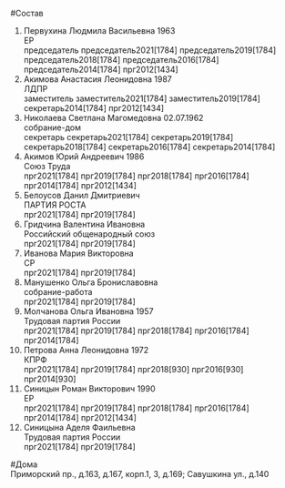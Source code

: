#Состав  
1. Первухина Людмила Васильевна 1963  
    ЕР  
    председатель председатель2021[1784] председатель2019[1784] председатель2018[1784] председатель2016[1784] председатель2014[1784] прг2012[1434]  
2. Акимова Анастасия Леонидовна 1987  
    ЛДПР  
    заместитель заместитель2021[1784] заместитель2019[1784] секретарь2014[1784] прг2012[1434]  
3. Николаева Светлана Магомедовна 02.07.1962  
    собрание-дом  
    секретарь секретарь2021[1784] секретарь2019[1784] секретарь2018[1784] секретарь2016[1784] секретарь2014[1784]  
4. Акимов Юрий Андреевич 1986  
    Союз Труда  
    прг2021[1784] прг2019[1784] прг2018[1784] прг2016[1784] прг2014[1784] прг2012[1434]  
5. Белоусов Данил Дмитриевич  
    ПАРТИЯ РОСТА  
    прг2021[1784] прг2019[1784]  
6. Гридчина Валентина Ивановна  
    Российский общенародный союз  
    прг2021[1784] прг2019[1784]  
7. Иванова Мария Викторовна  
    СР  
    прг2021[1784] прг2019[1784]  
8. Манушенко Ольга Брониславовна  
    собрание-работа  
    прг2021[1784] прг2019[1784]  
9. Молчанова Ольга Ивановна 1957  
    Трудовая партия России  
    прг2021[1784] прг2019[1784] прг2018[1784] прг2016[1784] прг2014[1784]  
10. Петрова Анна Леонидовна 1972  
    КПРФ  
    прг2021[1784] прг2019[1784] прг2018[930] прг2016[930] прг2014[930]  
11. Синицын Роман Викторович 1990  
    ЕР  
    прг2021[1784] прг2019[1784] прг2018[1784] прг2016[1784] прг2014[1784] прг2012[1434]  
12. Синицына Аделя Фаильевна  
    Трудовая партия России  
    прг2021[1784] прг2019[1784]  

#Дома  
Приморский пр., д.163, д.167, корп.1, 3, д.169; Савушкина ул., д.140  
  
